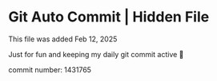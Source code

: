 # Git Auto Commit | Hidden File

This file was added Feb 12, 2025

Just for fun and keeping my daily git commit active 🤪

commit number: 1431765
